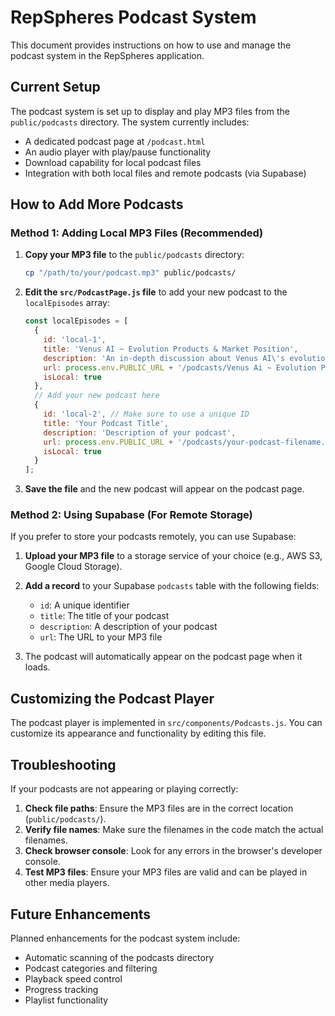 # RepSpheres Podcast System

This document provides instructions on how to use and manage the podcast system in the RepSpheres application.

## Current Setup

The podcast system is set up to display and play MP3 files from the `public/podcasts` directory. The system currently includes:

- A dedicated podcast page at `/podcast.html`
- An audio player with play/pause functionality
- Download capability for local podcast files
- Integration with both local files and remote podcasts (via Supabase)

## How to Add More Podcasts

### Method 1: Adding Local MP3 Files (Recommended)

1. **Copy your MP3 file** to the `public/podcasts` directory:
   ```bash
   cp "/path/to/your/podcast.mp3" public/podcasts/
   ```

2. **Edit the `src/PodcastPage.js` file** to add your new podcast to the `localEpisodes` array:
   ```javascript
   const localEpisodes = [
     {
       id: 'local-1',
       title: 'Venus AI ~ Evolution Products & Market Position',
       description: 'An in-depth discussion about Venus AI\'s evolution, product strategy, and market positioning.',
       url: process.env.PUBLIC_URL + '/podcasts/Venus Ai ~ Evolution Products & Market Position.mp3',
       isLocal: true
     },
     // Add your new podcast here
     {
       id: 'local-2', // Make sure to use a unique ID
       title: 'Your Podcast Title',
       description: 'Description of your podcast',
       url: process.env.PUBLIC_URL + '/podcasts/your-podcast-filename.mp3',
       isLocal: true
     }
   ];
   ```

3. **Save the file** and the new podcast will appear on the podcast page.

### Method 2: Using Supabase (For Remote Storage)

If you prefer to store your podcasts remotely, you can use Supabase:

1. **Upload your MP3 file** to a storage service of your choice (e.g., AWS S3, Google Cloud Storage).

2. **Add a record** to your Supabase `podcasts` table with the following fields:
   - `id`: A unique identifier
   - `title`: The title of your podcast
   - `description`: A description of your podcast
   - `url`: The URL to your MP3 file

3. The podcast will automatically appear on the podcast page when it loads.

## Customizing the Podcast Player

The podcast player is implemented in `src/components/Podcasts.js`. You can customize its appearance and functionality by editing this file.

## Troubleshooting

If your podcasts are not appearing or playing correctly:

1. **Check file paths**: Ensure the MP3 files are in the correct location (`public/podcasts/`).
2. **Verify file names**: Make sure the filenames in the code match the actual filenames.
3. **Check browser console**: Look for any errors in the browser's developer console.
4. **Test MP3 files**: Ensure your MP3 files are valid and can be played in other media players.

## Future Enhancements

Planned enhancements for the podcast system include:

- Automatic scanning of the podcasts directory
- Podcast categories and filtering
- Playback speed control
- Progress tracking
- Playlist functionality
